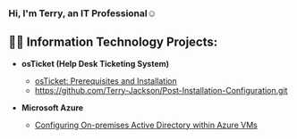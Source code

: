 ### Hi, I'm Terry, an IT Professional</a>☺</h1>

<h2>👨‍💻 Information Technology Projects:</h2>

- <b>osTicket (Help Desk Ticketing System)</b>
  - [osTicket: Prerequisites and Installation](https://github.com/Terry-Jackson/osticket-prereqs)
  - https://github.com/Terry-Jackson/Post-Installation-Configuration.git

- <b>Microsoft Azure</b>
  - [Configuring On-premises Active Directory within Azure VMs](https://github.com/Terry-Jackson/Active-Directory.git)
